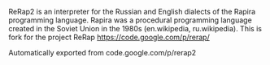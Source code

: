 ReRap2 is an interpreter for the Russian and English dialects of the Rapira programming language. Rapira was a procedural programming language created in the Soviet Union in the 1980s (en.wikipedia, ru.wikipedia). This is fork for the project ReRap https://code.google.com/p/rerap/

Automatically exported from code.google.com/p/rerap2
